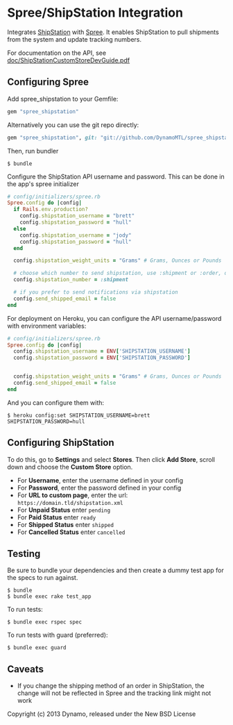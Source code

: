 Spree/ShipStation Integration
==============================

Integrates [ShipStation](http://www.shipstation.com) with [Spree](http://spreecommerce.com). It enables ShipStation to pull shipments from the system and update tracking numbers.

For documentation on the API, see [doc/ShipStationCustomStoreDevGuide.pdf](https://github.com/DynamoMTL/spree_shipstation/blob/master/doc/ShipStationCustomStoreDevGuide.pdf?raw=true)

Configuring Spree
-----------

Add spree_shipstation to your Gemfile:

```ruby
gem "spree_shipstation"
```

Alternatively you can use the git repo directly:

```ruby
gem "spree_shipstation", git: "git://github.com/DynamoMTL/spree_shipstation.git"
```

Then, run bundler

    $ bundle

Configure the ShipStation API username and password. This can be done in the app's spree initializer

```ruby
# config/initializers/spree.rb
Spree.config do |config|
  if Rails.env.production?
    config.shipstation_username = "brett"
    config.shipstation_password = "hull"
  else
    config.shipstation_username = "jody"
    config.shipstation_password = "hull"
  end

  config.shipstation_weight_units = "Grams" # Grams, Ounces or Pounds

  # choose which number to send shipstation, use :shipment or :order, default is :shipment
  config.shipstation_number = :shipment

  # if you prefer to send notifications via shipstation
  config.send_shipped_email = false
end
```

For deployment on Heroku, you can configure the API username/password with environment variables:

```ruby
# config/initializers/spree.rb
Spree.config do |config|
  config.shipstation_username = ENV['SHIPSTATION_USERNAME']
  config.shipstation_password = ENV['SHIPSTATION_PASSWORD']


  config.shipstation_weight_units = "Grams" # Grams, Ounces or Pounds
  config.send_shipped_email = false
end
```

And you can configure them with:

    $ heroku config:set SHIPSTATION_USERNAME=brett SHIPSTATION_PASSWORD=hull

Configuring ShipStation
-----------------------

To do this, go to **Settings** and select **Stores**. Then click **Add Store**, scroll down and choose the **Custom Store** option.

- For **Username**, enter the username defined in your config
- For **Password**, enter the password defined in your config
- For **URL to custom page**, enter the url: `https://domain.tld/shipstation.xml`
- For **Unpaid Status** enter `pending`
- For **Paid Status** enter `ready`
- For **Shipped Status** enter `shipped`
- For **Cancelled Status** enter `cancelled`


Testing
-------

Be sure to bundle your dependencies and then create a dummy test app for the specs to run against.

    $ bundle
    $ bundle exec rake test_app

To run tests:

    $ bundle exec rspec spec

To run tests with guard (preferred):
    
    $ bundle exec guard


Caveats
-------
- If you change the shipping method of an order in ShipStation, the change will not be reflected in Spree and the tracking link might not work

Copyright (c) 2013 Dynamo, released under the New BSD License
